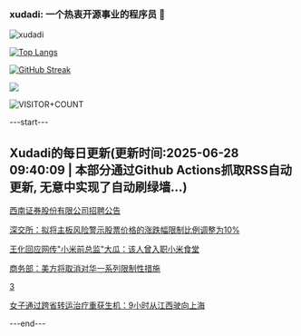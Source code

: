 ### xudadi: 一个热衷开源事业的程序员 👋

![xudadi](https://github-readme-stats-git-masterorgs-github-readme-stats-team.vercel.app/api?username=xudadi)

[![Top Langs](https://github-readme-stats.vercel.app/api/top-langs/?username=xudadi)](https://github.com/anuraghazra/github-readme-stats)

[![GitHub Streak](https://streak-stats.demolab.com?user=xudadi&locale=zh_Hans)](https://git.io/streak-stats)

![](https://raw.githubusercontent.com/xudadi/xudadi/main/assets/github-contribution-grid-snake.svg)

![VISITOR+COUNT](https://komarev.com/ghpvc/?username=xudadi&label=VISITOR+COUNT)


---start---

## Xudadi的每日更新(更新时间:2025-06-28 09:40:09 | 本部分通过Github Actions抓取RSS自动更新, 无意中实现了自动刷绿墙...)

[西南证券股份有限公司招聘公告](https://www.gongkaoleida.com/article/2478642)

[深交所：拟将主板风险警示股票价格的涨跌幅限制比例调整为10%](https://m.163.com/news/article/K32R643I0534A4SC.html)

[王化回应网传"小米前总监"大瓜：该人曾入职小米食堂](https://m.163.com/news/article/K32LOG6R0530JPVV.html)

[商务部：美方将取消对华一系列限制性措施](https://m.163.com/news/article/K32MM4Q00001899O.html)

[3](https://m.163.com/touch/news/sub/domestic)

[女子通过跨省转运治疗重获生机：9小时从江西驶向上海](https://m.163.com/news/article/K311MFHU05345ARG.html)

---end---
